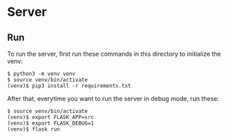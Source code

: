 # Server

## Run
To run the server, first run these commands in this directory to initialize the venv:
```
$ python3 -m venv venv
$ source venv/bin/activate
(venv)$ pip3 install -r requirements.txt
```

After that, everytime you want to run the server in debug mode, run these:
```
$ source venv/bin/activate
(venv)$ export FLASK_APP=src
(venv)$ export FLASK_DEBUG=1
(venv)$ flask run
```
